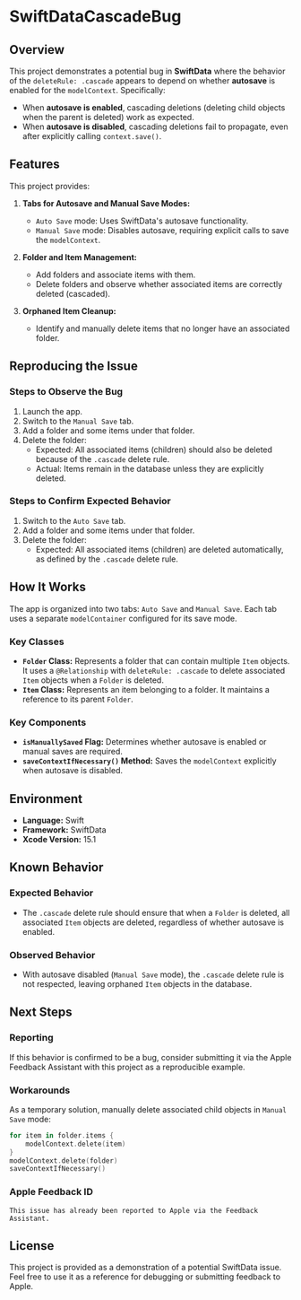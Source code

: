 
# SwiftDataCascadeBug

## Overview
This project demonstrates a potential bug in **SwiftData** where the behavior of the `deleteRule: .cascade` appears to depend on whether **autosave** is enabled for the `modelContext`. Specifically:
- When **autosave is enabled**, cascading deletions (deleting child objects when the parent is deleted) work as expected.
- When **autosave is disabled**, cascading deletions fail to propagate, even after explicitly calling `context.save()`.

## Features
This project provides:
1. **Tabs for Autosave and Manual Save Modes:** 
   - `Auto Save` mode: Uses SwiftData's autosave functionality.
   - `Manual Save` mode: Disables autosave, requiring explicit calls to save the `modelContext`.

2. **Folder and Item Management:**
   - Add folders and associate items with them.
   - Delete folders and observe whether associated items are correctly deleted (cascaded).

3. **Orphaned Item Cleanup:**
   - Identify and manually delete items that no longer have an associated folder.

## Reproducing the Issue
### Steps to Observe the Bug
1. Launch the app.
2. Switch to the `Manual Save` tab.
3. Add a folder and some items under that folder.
4. Delete the folder:
   - Expected: All associated items (children) should also be deleted because of the `.cascade` delete rule.
   - Actual: Items remain in the database unless they are explicitly deleted.

### Steps to Confirm Expected Behavior
1. Switch to the `Auto Save` tab.
2. Add a folder and some items under that folder.
3. Delete the folder:
   - Expected: All associated items (children) are deleted automatically, as defined by the `.cascade` delete rule.

## How It Works
The app is organized into two tabs: `Auto Save` and `Manual Save`. Each tab uses a separate `modelContainer` configured for its save mode.

### Key Classes
- **`Folder` Class:** Represents a folder that can contain multiple `Item` objects. It uses a `@Relationship` with `deleteRule: .cascade` to delete associated `Item` objects when a `Folder` is deleted.
- **`Item` Class:** Represents an item belonging to a folder. It maintains a reference to its parent `Folder`.

### Key Components
- **`isManuallySaved` Flag:** Determines whether autosave is enabled or manual saves are required.
- **`saveContextIfNecessary()` Method:** Saves the `modelContext` explicitly when autosave is disabled.

## Environment
- **Language:** Swift
- **Framework:** SwiftData
- **Xcode Version:** 15.1

## Known Behavior
### Expected Behavior
- The `.cascade` delete rule should ensure that when a `Folder` is deleted, all associated `Item` objects are deleted, regardless of whether autosave is enabled.

### Observed Behavior
- With autosave disabled (`Manual Save` mode), the `.cascade` delete rule is not respected, leaving orphaned `Item` objects in the database.

## Next Steps
### Reporting
If this behavior is confirmed to be a bug, consider submitting it via the Apple Feedback Assistant with this project as a reproducible example.

### Workarounds
As a temporary solution, manually delete associated child objects in `Manual Save` mode:
```swift
for item in folder.items {
    modelContext.delete(item)
}
modelContext.delete(folder)
saveContextIfNecessary()
```

### **Apple Feedback ID**
```plaintext
This issue has already been reported to Apple via the Feedback Assistant.
```

## License
This project is provided as a demonstration of a potential SwiftData issue. Feel free to use it as a reference for debugging or submitting feedback to Apple.
